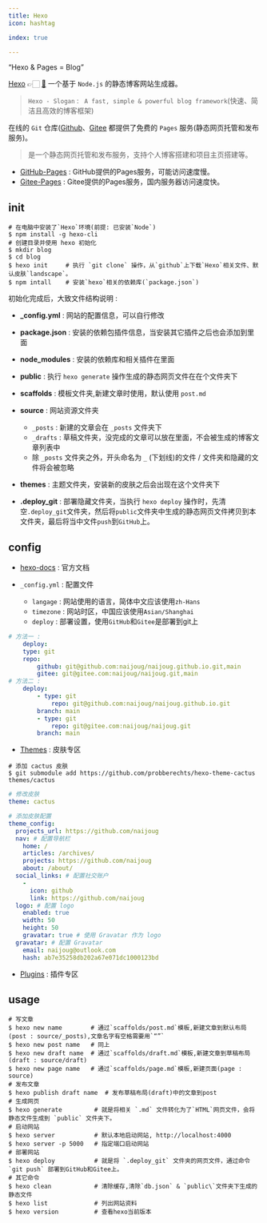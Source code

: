 ```yaml
---
title: Hexo
icon: hashtag

index: true

---
```


“Hexo & Pages = Blog”

[Hexo](https://hexo.io) 👉🏻 [🐙](https://github.com/hexojs/hexo) 一个基于 `Node.js` 的静态博客网站生成器。
  > `Hexo - Slogan` : ` A fast, simple & powerful blog framework`(快速、简洁且高效的博客框架)

在线的 `Git` 仓库([Github](https://github.com)、[Gitee](https://gitee.com) 都提供了免费的 `Pages` 服务(静态网页托管和发布服务)。
> 是一个静态网页托管和发布服务，支持个人博客搭建和项目主页搭建等。

- [GitHub-Pages](https://pages.github.com)  : GitHub提供的Pages服务，可能访问速度慢。
- [Gitee-Pages](https://help.gitee.com/services/gitee-pages/intro) : Gitee提供的Pages服务，国内服务器访问速度快。

<!-- more -->

## init

```shell
# 在电脑中安装了`Hexo`环境(前提: 已安装`Node`)    
$ npm install -g hexo-cli 
# 创建目录并使用 hexo 初始化
$ mkdir blog
$ cd blog
$ hexo init     # 执行 `git clone` 操作，从`github`上下载`Hexo`相关文件、默认皮肤`landscape`。
$ npm intall    # 安装`hexo`相关的依赖库(`package.json`)
```

初始化完成后，大致文件结构说明 :

- **_config.yml** : 网站的配置信息，可以自行修改
- **package.json** : 安装的依赖包插件信息，当安装其它插件之后也会添加到里面
- **node_modules** : 安装的依赖库和相关插件在里面
- **public** : 执行 `hexo generate` 操作生成的静态网页文件在在个文件夹下
- **scaffolds** : 模板文件夹,新建文章时使用，默认使用 `post.md`

- **source** : 网站资源文件夹
    * `_posts` : 新建的文章会在 `_posts` 文件夹下
    * `_drafts` : 草稿文件夹，没完成的文章可以放在里面，不会被生成的博客文章列表中
    * 除 `_posts` 文件夹之外，开头命名为 `_` (下划线)的文件 / 文件夹和隐藏的文件将会被忽略
 
- **themes** : 主题文件夹，安装新的皮肤之后会出现在这个文件夹下
- **.deploy_git** : 部署隐藏文件夹，当执行 `hexo deploy` 操作时，先清空`.deploy_git`文件夹，然后将`public`文件夹中生成的静态网页文件拷贝到本文件夹，最后将当中文件`push`到`GitHub`上。

## config

- [hexo-docs](https://hexo.io/zh-cn/docs/configuration.html) : 官方文档

- `_config.yml` : 配置文件
    * `langage` : 网站使用的语言，简体中文应该使用`zh-Hans`  
    * `timezone` : 网站时区，中国应该使用`Asian/Shanghai`  
    * `deploy` : 部署设置，使用`GitHub`和`Gitee`是部署到git上  
        
```yml  Blog/_config.yml
# 方法一 :
    deploy:  
    type: git  
    repo:   
        github: git@github.com:naijoug/naijoug.github.io.git,main  
        gitee: git@gitee.com:naijoug/naijoug.git,main
# 方法二 : 
    deploy:   
        - type: git  
            repo: git@github.com:naijoug/naijoug.github.io.git  
        branch: main
        - type: git  
            repo: git@gitee.com:naijoug/naijoug.git  
        branch: main 
```

- [Themes](https://hexo.io/themes) : 皮肤专区

```shell
# 添加 cactus 皮肤
$ git submodule add https://github.com/probberechts/hexo-theme-cactus themes/cactus
```

```yml _config.yml
# 修改皮肤
theme: cactus

# 添加皮肤配置
theme_config:
  projects_url: https://github.com/naijoug
  nav: # 配置导航栏
    home: /
    articles: /archives/
    projects: https://github.com/naijoug
    about: /about/
  social_links: # 配置社交账户
    -
      icon: github
      link: https://github.com/naijoug
  logo: # 配置 logo
    enabled: true
    width: 50
    height: 50
    gravatar: true # 使用 Gravatar 作为 logo
  gravatar: # 配置 Gravatar
    email: naijoug@outlook.com
    hash: ab7e35258db202a67e071dc1000123bd
```

- [Plugins](https://hexo.io/plugins) : 插件专区
	
## usage

```shell
# 写文章
$ hexo new name        # 通过`scaffolds/post.md`模板,新建文章到默认布局(post : source/_posts),文章名字有空格需要用`“”`
$ hexo new post name   # 同上
$ hexo new draft name  # 通过`scaffolds/draft.md`模板,新建文章到草稿布局(draft : source/draft)
$ hexo new page name   # 通过`scaffolds/page.md`模板,新建页面(page : source)
# 发布文章
$ hexo publish draft name  # 发布草稿布局(draft)中的文章到post
# 生成网页
$ hexo generate         # 就是将相关 `.md` 文件转化为了`HTML`网页文件，会将静态文件生成到 `public` 文件夹下。
# 启动网站
$ hexo server           # 默认本地启动网站, http://localhost:4000
$ hexo server -p 5000   # 指定端口启动网站
# 部署网站
$ hexo deploy           # 就是将 `.deploy_git` 文件夹的网页文件，通过命令 `git push` 部署到GitHub和Gitee上。
# 其它命令
$ hexo clean            # 清除缓存,清除`db.json` & `public\`文件夹下生成的静态文件
$ hexo list             # 列出网站资料
$ hexo version          # 查看hexo当前版本
```